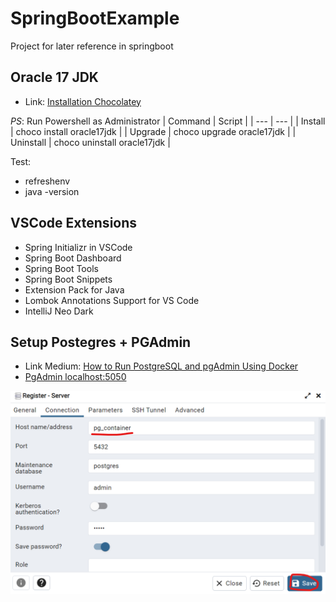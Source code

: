 # SpringBootExample
Project for later reference in springboot


## Oracle 17 JDK
- Link: [Installation Chocolatey](https://community.chocolatey.org/packages/oracle17jdk#install)

*PS*: Run Powershell as Administrator
| Command |  Script | 
| --- | --- |
| Install |   choco install oracle17jdk |
| Upgrade |   choco upgrade oracle17jdk |
| Uninstall | choco uninstall oracle17jdk |

Test: 
* refreshenv
* java -version

## VSCode Extensions

* Spring Initializr in VSCode
* Spring Boot Dashboard
* Spring Boot Tools
* Spring Boot Snippets
* Extension Pack for Java
* Lombok Annotations Support for VS Code
* IntelliJ Neo Dark


## Setup Postegres + PGAdmin
* Link Medium: [How to Run PostgreSQL and pgAdmin Using Docker](https://towardsdatascience.com/how-to-run-postgresql-and-pgadmin-using-docker-3a6a8ae918b5)
* [PgAdmin localhost:5050](http://localhost:5050/)


![Image](./Docker/HowToConnect.png)

